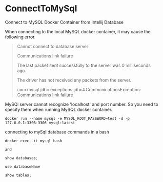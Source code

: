 # ConnectToMySql
Connect to MySQL Docker Container from Intellij Database

When connecting to the local MySQL docker container, it may cause the following error.

>Cannot connect to database server
>
>Communications link failure
>
>The last packet sent successfully to the server was 0 milliseconds ago. 
>
>The driver has not received any packets from the server.
>
>com.mysql.jdbc.exceptions.jdbc4.CommunicationsException: Communications link failure

MySQl server cannot recognize 'localhost' and port number. So you need to specify them when running MySQL docker container. 

```
docker run --name mysql -e MYSQL_ROOT_PASSWORD=test -d -p 127.0.0.1:3306:3306 mysql:latest
```

connecting to mySql database commands in a bash

```
docker exec -it mysql bash

and

show databases;

use databaseName

show tables;
```
